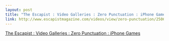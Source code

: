 ```yaml
--- 
layout: post
title: "The Escapist : Video Galleries : Zero Punctuation : iPhone Games"
link: http://www.escapistmagazine.com/videos/view/zero-punctuation/2506-iPhone-Games
---
```

<a href=
"http://www.escapistmagazine.com/videos/view/zero-punctuation/2506-iPhone-Games">
The Escapist : Video Galleries : Zero Punctuation : iPhone
Games</a><br>
